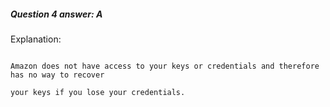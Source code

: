 ##### Question 4 answer: A


Explanation:


```

Amazon does not have access to your keys or credentials and therefore has no way to recover

your keys if you lose your credentials.

```

